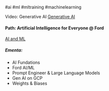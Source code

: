 #ai #ml #mltraining #machinelearning

Video: Generative AI
[Generative AI](https://videosat.ford.com/#/videos/df528874-ebb0-4749-a7fe-278236a05782)

#### Path: Artificial Intelligence for Everyone @ Ford 
[AI and ML](https://degreed.com/pathway/k95422z083/pathway?orgsso=ford)

##### Ementa:
- AI Fundations
- Ford AI/ML
- Prompt Engineer & Large Language Models
- Gen AI on GCP
- Weights & Biases

